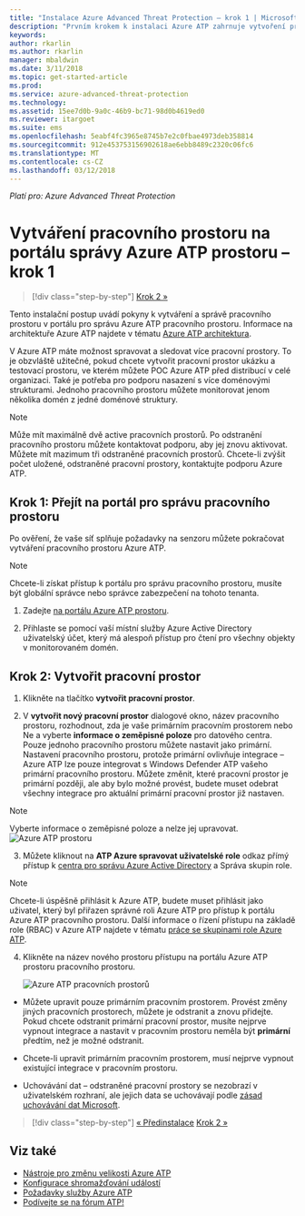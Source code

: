 ```yaml
---
title: "Instalace Azure Advanced Threat Protection – krok 1 | Microsoft Docs"
description: "Prvním krokem k instalaci Azure ATP zahrnuje vytvoření pracovního prostoru pro vaše nasazení Azure ATP."
keywords: 
author: rkarlin
ms.author: rkarlin
manager: mbaldwin
ms.date: 3/11/2018
ms.topic: get-started-article
ms.prod: 
ms.service: azure-advanced-threat-protection
ms.technology: 
ms.assetid: 15ee7d0b-9a0c-46b9-bc71-98d0b4619ed0
ms.reviewer: itargoet
ms.suite: ems
ms.openlocfilehash: 5eabf4fc3965e8745b7e2c0fbae4973deb358814
ms.sourcegitcommit: 912e453753156902618ae6ebb8489c2320c06fc6
ms.translationtype: MT
ms.contentlocale: cs-CZ
ms.lasthandoff: 03/12/2018
---
```

*Platí pro: Azure Advanced Threat Protection*


# <a name="creating-a-workspace-in-the-azure-atp-workspace-management-portal---step-1"></a>Vytváření pracovního prostoru na portálu správy Azure ATP prostoru – krok 1

>[!div class="step-by-step"]
[Krok 2 »](install-atp-step2.md)

Tento instalační postup uvádí pokyny k vytváření a správě pracovního prostoru v portálu pro správu Azure ATP pracovního prostoru. Informace na architektuře Azure ATP najdete v tématu [Azure ATP architektura](atp-architecture.md).

V Azure ATP máte možnost spravovat a sledovat více pracovní prostory. To je obzvláště užitečné, pokud chcete vytvořit pracovní prostor ukázku a testovací prostoru, ve kterém můžete POC Azure ATP před distribucí v celé organizaci. Také je potřeba pro podporu nasazení s více doménovými strukturami. Jednoho pracovního prostoru můžete monitorovat jenom několika domén z jedné doménové struktury. 

> [!NOTE]
> Může mít maximálně dvě active pracovních prostorů. Po odstranění pracovního prostoru můžete kontaktovat podporu, aby jej znovu aktivovat. Můžete mít mazimum tři odstraněné pracovních prostorů. Chcete-li zvýšit počet uložené, odstraněné pracovní prostory, kontaktujte podporu Azure ATP.

## <a name="step-1-enter-the-workspace-management-portal"></a>Krok 1: Přejít na portál pro správu pracovního prostoru

Po ověření, že vaše síť splňuje požadavky na senzoru můžete pokračovat vytváření pracovního prostoru Azure ATP.

> [!NOTE]
>Chcete-li získat přístup k portálu pro správu pracovního prostoru, musíte být globální správce nebo správce zabezpečení na tohoto tenanta.


1.  Zadejte [na portálu Azure ATP prostoru](https://portal.atp.azure.com).

2.  Přihlaste se pomocí vaší místní služby Azure Active Directory uživatelský účet, který má alespoň přístup pro čtení pro všechny objekty v monitorovaném domén.

## <a name="step-2-create-a-workspace"></a>Krok 2: Vytvořit pracovní prostor

1. Klikněte na tlačítko **vytvořit pracovní prostor**.

2. V **vytvořit nový pracovní prostor** dialogové okno, název pracovního prostoru, rozhodnout, zda je vaše primárním pracovním prostorem nebo Ne a vyberte **informace o zeměpisné poloze** pro datového centra. Pouze jednoho pracovního prostoru můžete nastavit jako primární. Nastavení pracovního prostoru, protože primární ovlivňuje integrace – Azure ATP lze pouze integrovat s Windows Defender ATP vašeho primární pracovního prostoru. Můžete změnit, které pracovní prostor je primární později, ale aby bylo možné provést, budete muset odebrat všechny integrace pro aktuální primární pracovní prostor již nastaven.
 > [!NOTE]
 > Vyberte informace o zeměpisné poloze a nelze jej upravovat.
    ![Azure ATP prostoru](media/create-workspace.png)

3. Můžete kliknout na **ATP Azure spravovat uživatelské role** odkaz přímý přístup k [centra pro správu Azure Active Directory](https://docs.microsoft.com/azure/active-directory/active-directory-assign-admin-roles-azure-portal) a Správa skupin role.

 > [!NOTE]
 > Chcete-li úspěšně přihlásit k Azure ATP, budete muset přihlásit jako uživatel, který byl přiřazen správné roli Azure ATP pro přístup k portálu Azure ATP pracovního prostoru. Další informace o řízení přístupu na základě role (RBAC) v Azure ATP najdete v tématu [práce se skupinami role Azure ATP](atp-role-groups.md).

4. Klikněte na název nového prostoru přístupu na portálu Azure ATP prostoru pracovního prostoru.

    ![Azure ATP pracovních prostorů](media/atp-workspaces.png)

- Můžete upravit pouze primárním pracovním prostorem. Provést změny jiných pracovních prostorech, můžete je odstranit a znovu přidejte. Pokud chcete odstranit primární pracovní prostor, musíte nejprve vypnout integrace a nastavit v pracovním prostoru neměla být **primární** předtím, než je možné odstranit.
- Chcete-li upravit primárním pracovním prostorem, musí nejprve vypnout existující integrace v pracovním prostoru.

- Uchovávání dat – odstraněné pracovní prostory se nezobrazí v uživatelském rozhraní, ale jejich data se uchovávají podle [zásad uchovávání dat Microsoft](https://www.microsoft.com/trustcenter/privacy/you-own-your-data).


>[!div class="step-by-step"]
[« Předinstalace](configure-port-mirroring.md)
[Krok 2 »](install-atp-step2.md)


## <a name="see-also"></a>Viz také
- [Nástroje pro změnu velikosti Azure ATP](http://aka.ms/aatpsizingtool)
- [Konfigurace shromažďování událostí](configure-event-collection.md)
- [Požadavky služby Azure ATP](atp-prerequisites.md)
- [Podívejte se na fórum ATP!](https://aka.ms/azureatpcommunity)
